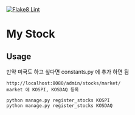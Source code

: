 [![Flake8 Lint](https://github.com/sanggi-wjg/my_stock/actions/workflows/flake8_lint.yml/badge.svg)](https://github.com/sanggi-wjg/my_stock/actions/workflows/flake8_lint.yml)

# My Stock


## Usage
만약 미국도 하고 싶다면 constants.py 에 추가 하면 됨
```shell
http://localhost:8080/admin/stocks/market/
market 에 KOSPI, KOSDAQ 등록

python manage.py register_stocks KOSPI
python manage.py register_stocks KOSDAQ
```
